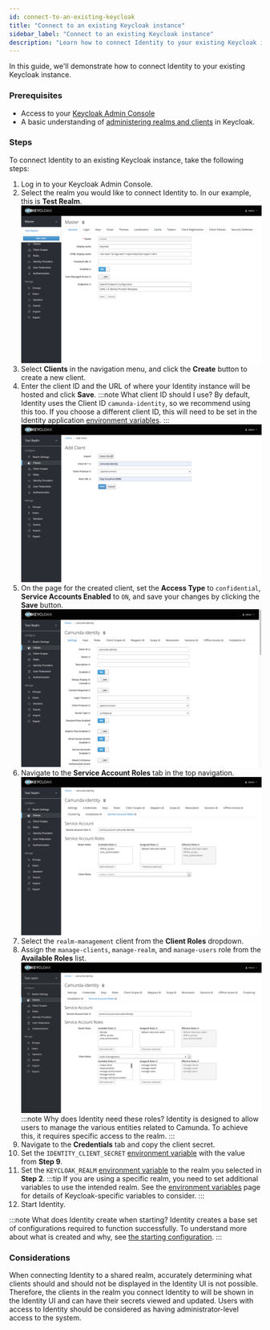 ```yaml
---
id: connect-to-an-existing-keycloak
title: "Connect to an existing Keycloak instance"
sidebar_label: "Connect to an existing Keycloak instance"
description: "Learn how to connect Identity to your existing Keycloak instance."
---
```


In this guide, we'll demonstrate how to connect Identity to your existing Keycloak instance.

### Prerequisites

- Access to your [Keycloak Admin Console](https://www.keycloak.org/docs/19.0.3/server_admin/#using-the-admin-console)
- A basic understanding of [administering realms and clients](https://www.keycloak.org/docs/19.0.3/server_admin/#assembly-managing-clients_server_administration_guide) in Keycloak.

### Steps

To connect Identity to an existing Keycloak instance, take the following steps:

1. Log in to your Keycloak Admin Console.
2. Select the realm you would like to connect Identity to. In our example, this is **Test Realm**.
   ![keycloak-admin-realm-select](../img/keycloak-admin-realm-select.png)
3. Select **Clients** in the navigation menu, and click the **Create** button to create a new client.
4. Enter the client ID and the URL of where your Identity instance will be hosted and click **Save**.
   :::note What client ID should I use?
   By default, Identity uses the Client ID `camunda-identity`, so we recommend using this too. If you choose a different client ID, this will need to be set in the Identity application [environment variables](/docs/self-managed/identity/deployment/configuration-variables.md).
   :::
   ![keycloak-admin-client-add](../img/keycloak-admin-client-add.png)
5. On the page for the created client, set the **Access Type** to `confidential`, **Service Accounts Enabled** to `ON`, and save your changes by clicking the **Save** button.
   ![keycloak-admin-update-client-1](../img/keycloak-admin-update-client-1.png)
6. Navigate to the **Service Account Roles** tab in the top navigation.
   ![keycloak-admin-update-client-2](../img/keycloak-admin-update-client-2.png)
7. Select the `realm-management` client from the **Client Roles** dropdown.
8. Assign the `manage-clients`, `manage-realm`, and `manage-users` role from the **Available Roles** list.
   ![keycloak-admin-update-client-4](../img/keycloak-admin-update-client-4.png)
   :::note Why does Identity need these roles?
   Identity is designed to allow users to manage the various entities related to Camunda. To achieve this, it requires specific access to the realm.
   :::
9. Navigate to the **Credentials** tab and copy the client secret.
10. Set the `IDENTITY_CLIENT_SECRET` [environment variable](/docs/self-managed/identity/deployment/configuration-variables.md) with the value from **Step 9**.
11. Set the `KEYCLOAK_REALM` [environment variable](/docs/self-managed/identity/deployment/configuration-variables.md) to the realm you selected in **Step 2**.
    :::tip
    If you are using a specific realm, you need to set additional variables to use the intended realm.
    See the [environment variables](/docs/self-managed/identity/deployment/configuration-variables.md) page for details of Keycloak-specific variables to consider.
    :::
12. Start Identity.

:::note What does Identity create when starting?
Identity creates a base set of configurations required to function successfully. To understand more about what is created and why, see [the starting configuration](/docs/self-managed/identity/deployment/starting-configuration.md).
:::

### Considerations

When connecting Identity to a shared realm, accurately determining what clients should and should not be displayed in the Identity UI is not possible. Therefore, the clients in the realm you connect Identity to will be shown in the Identity UI and can
have their secrets viewed and updated. Users with access to Identity should be considered as having administrator-level access to the system.

